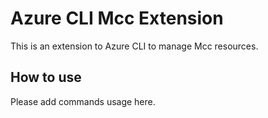 # Azure CLI Mcc Extension #
This is an extension to Azure CLI to manage Mcc resources.

## How to use ##
Please add commands usage here.
